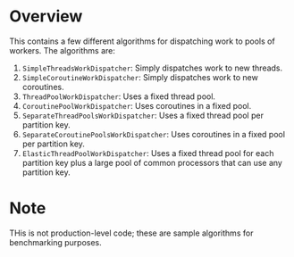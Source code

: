 # Overview
This contains a few different algorithms for dispatching work to pools of workers.  The algorithms are:
1. ``SimpleThreadsWorkDispatcher``: Simply dispatches work to new threads.
1. ``SimpleCoroutineWorkDispatcher``: Simply dispatches work to new coroutines.
1. ``ThreadPoolWorkDispatcher``: Uses a fixed thread pool.
1. ``CoroutinePoolWorkDispatcher``: Uses coroutines in a fixed pool.
1. ``SeparateThreadPoolsWorkDispatcher``: Uses a fixed thread pool per partition key.
1. ``SeparateCoroutinePoolsWorkDispatcher``: Uses coroutines in a fixed pool per partition key.
1. ``ElasticThreadPoolWorkDispatcher``: Uses a fixed thread pool for each partition key plus a large pool
of common processors that can use any partition key.
   
# Note
THis is not production-level code; these are sample algorithms for benchmarking purposes.